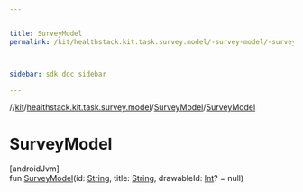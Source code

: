 ```yaml
---


title: SurveyModel
permalink: /kit/healthstack.kit.task.survey.model/-survey-model/-survey-model.html



sidebar: sdk_doc_sidebar

---
```



//[kit](/kit.html)/[healthstack.kit.task.survey.model](../index.html)/[SurveyModel](index.html)/[SurveyModel](-survey-model.html)



# SurveyModel



[androidJvm]\
fun [SurveyModel](-survey-model.html)(id: [String](https://kotlinlang.org/api/latest/jvm/stdlib/kotlin/-string/index.html), title: [String](https://kotlinlang.org/api/latest/jvm/stdlib/kotlin/-string/index.html), drawableId: [Int](https://kotlinlang.org/api/latest/jvm/stdlib/kotlin/-int/index.html)? = null)






